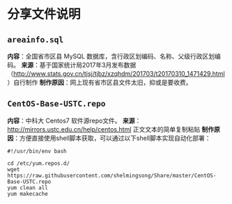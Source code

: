 # 分享文件说明
## `areainfo.sql`
**内容**：全国省市区县 MySQL 数据库，含行政区划编码、名称、父级行政区划编码。
**来源**：基于国家统计局2017年3月发布数据（http://www.stats.gov.cn/tjsj/tjbz/xzqhdm/201703/t20170310_1471429.html ）自行制作
**制作原因**：网上现有省市区县文件太旧，抑或是要收费。

## `CentOS-Base-USTC.repo`
**内容**：中科大 Centos7 软件源repo文件。
**来源**：http://mirrors.ustc.edu.cn/help/centos.html 正文文本的简单复制粘贴
**制作原因**：方便直接使用shell脚本获取，可以通过以下shell脚本实现自动化部署：
```
#!/usr/bin/env bash

cd /etc/yum.repos.d/
wget https://raw.githubusercontent.com/shelmingsong/Share/master/CentOS-Base-USTC.repo
yum clean all
yum makecache
```
